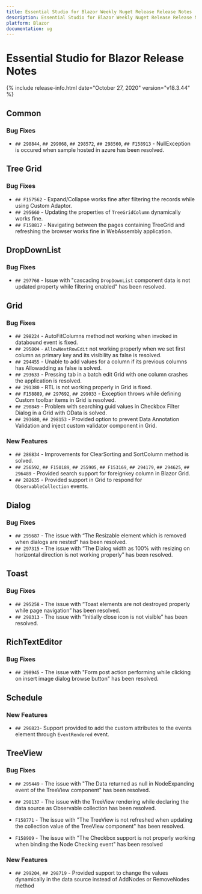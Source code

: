 ```yaml
---
title: Essential Studio for Blazor Weekly Nuget Release Release Notes  
description: Essential Studio for Blazor Weekly Nuget Release Release Notes  
platform: Blazor
documentation: ug
---
```


# Essential Studio for Blazor  Release Notes  

{% include release-info.html date="October 27, 2020"  version="v18.3.44" %} 


##  Common

###    Bug Fixes

- `## 298844`, `## 299068`, `## 298572`, `## 298560`, `## F158913` - NullException is occured when sample hosted in azure has been resolved.

##  Tree Grid

###    Bug Fixes

- `## F157562` - Expand/Collapse works fine after filtering the records while using Custom Adaptor.
- `## 295660` - Updating the properties of `TreeGridColumn` dynamically works fine.
- `## F158817` - Navigating between the pages containing TreeGrid and refreshing the browser works fine in WebAssembly application.

##  DropDownList

###    Bug Fixes

- `## 297768` - Issue with "cascading `DropDownList` component data is not updated property while filtering enabled" has been resolved.

##  Grid

###    Bug Fixes

- `## 298224` - AutoFitColumns method not working when invoked in databound event is fixed.
- `## 295804` - `AllowNextRowEdit` not working properly when we set first column as primary key and its visibility as false is resolved.
- `## 294455` - Unable to add values for a column if its previous columns has Allowadding as false is solved.
- `## 293633` - Pressing tab in a batch edit Grid with one column crashes the application is resolved.
- `## 291380` - RTL is not working properly in Grid is fixed.
- `## F158889`, `## 297692`, `## 299033` - Exception throws while defining Custom toolbar items in Grid is resolved.
- `## 290849` - Problem with searching guid values in Checkbox Filter Dialog in a Grid with OData is solved.
- `## 293680`, `## 298153` - Provided option to prevent Data Annotation Validation and inject custom validator component in Grid.

###    New Features

- `## 286834` - Improvements for ClearSorting and SortColumn method is solved.
- `## 256592`, `## F150189`, `## 255905`, `## F153169`, `## 294179`, `## 294625`, `## 296489` - Provided search support for foreignkey column in Blazor Grid.
- `## 282635` - Provided support in Grid to respond for `ObservableCollection` events.

##  Dialog

###    Bug Fixes

- `## 295687` - The issue with “The Resizable element which is removed when dialogs are nested” has been resolved.
- `## 297315` - The issue with “The Dialog width as 100% with resizing on horizontal direction is not working properly” has been resolved.

##  Toast

###    Bug Fixes

- `## 295258` - The issue with “Toast elements are  not destroyed properly while page navigation” has been resolved.
- `## 298313` - The issue with “Initially close icon is not visible” has been resolved.

##  RichTextEditor

###    Bug Fixes

- `## 298945` - The issue with "Form post action performing while clicking on insert image dialog browse button" has been resolved.

##  Schedule

###    New Features

- `## 296823`- Support provided to add the custom attributes to the events element through `EventRendered` event.

##  TreeView

###    Bug Fixes

- `## 295449` - The issue with "The Data returned as null in NodeExpanding event of the TreeView component" has been resolved.

- `## 298137` - The issue with the TreeView rendering while declaring the data source as Observable collection has been resolved.

- `F158771` - The issue with "The TreeView is not refreshed when updating the collection value of the TreeView component" has been resolved.

- `F158909` - The issue with "The Checkbox support is not properly working when binding the Node Checking event" has been resolved

###    New Features

- `## 299204`, `## 298719` - Provided support to change the values dynamically in the data source instead of AddNodes or RemoveNodes method